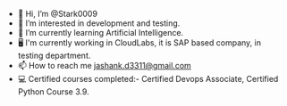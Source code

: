 - 👋 Hi, I’m @Stark0009
- 👀 I’m interested in development and testing.
- 🌱 I’m currently learning Artificial Intelligence.
- 🖥  I'm currently working in CloudLabs, it is SAP based company, in testing department. 
- 📫 How to reach me jashank.d3311@gmail.com
- 💻 Certified courses completed:- Certified Devops Associate,
                                    Certified Python Course 3.9.

<!---
Stark0009/Stark0009 is a ✨ special ✨ repository because its `README.md` (this file) appears on your GitHub profile.
You can click the Preview link to take a look at your changes.
--->
